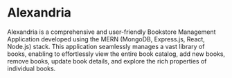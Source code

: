 # Alexandria
Alexandria is a comprehensive and user-friendly Bookstore Management Application developed using the MERN (MongoDB, Express.js, React, Node.js) stack. This application seamlessly manages a vast library of books, enabling  to effortlessly view the entire book catalog, add new books, remove books, update book details, and explore the rich properties of individual books.
